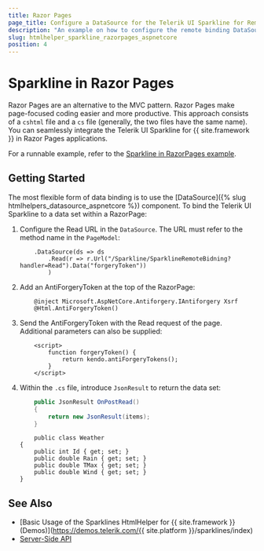```yaml
---
title: Razor Pages
page_title: Configure a DataSource for the Telerik UI Sparkline for Remote Binding in Razor Pages.
description: "An example on how to configure the remote binding DataSource to populate the Telerik UI Sparkline component for {{ site.framework }} (MVC 6 or {{ site.framework }} MVC) in Razor Pages."
slug: htmlhelper_sparkline_razorpages_aspnetcore
position: 4
---
```

# Sparkline in Razor Pages

Razor Pages are an alternative to the MVC pattern. Razor Pages make page-focused coding easier and more productive. This approach consists of a `cshtml` file and a `cs` file (generally, the two files have the same name). You can seamlessly integrate the Telerik UI Sparkline for {{ site.framework }} in Razor Pages applications.

For a runnable example, refer to the [Sparkline in RazorPages example](https://github.com/telerik/ui-for-aspnet-core-examples/blob/master/Telerik.Examples.RazorPages/Telerik.Examples.RazorPages/Pages/Sparkline).

## Getting Started

The most flexible form of data binding is to use the [DataSource]({% slug htmlhelpers_datasource_aspnetcore %}) component. To bind the Telerik UI Sparkline to a data set within a RazorPage:

1. Configure the Read URL in the `DataSource`. The URL must refer to the method name in the `PageModel`:

    ```HtmlHelper
        .DataSource(ds => ds
            .Read(r => r.Url("/Sparkline/SparklineRemoteBidning?handler=Read").Data("forgeryToken"))
            )
    ```

2. Add an AntiForgeryToken at the top of the RazorPage:

    ```HtmlHelper
        @inject Microsoft.AspNetCore.Antiforgery.IAntiforgery Xsrf
        @Html.AntiForgeryToken()
    ```

3. Send the AntiForgeryToken with the Read request of the page. Additional parameters can also be supplied:

    ```
        <script>
            function forgeryToken() {
                return kendo.antiForgeryTokens();
            }
        </script>
    ```

4. Within the `.cs` file, introduce `JsonResult` to return the data set:

    ```tab-.cs
        public JsonResult OnPostRead()
        {
            return new JsonResult(items);
        }
    ```
    ```tab-Model
        public class Weather
    {
        public int Id { get; set; }
        public double Rain { get; set; }
        public double TMax { get; set; }
        public double Wind { get; set; }
    }
    ```

## See Also

* [Basic Usage of the Sparklines HtmlHelper for {{ site.framework }} (Demos)](https://demos.telerik.com/{{ site.platform }}/sparklines/index)
* [Server-Side API](/api/sparkline)

